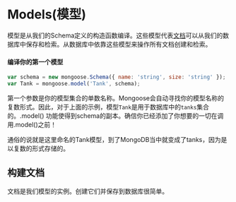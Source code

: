 # Models\(模型\)

模型是从我们的Schema定义的构造函数编译。这些模型代表[文档](http://mongoosejs.com/docs/documents.html)可以从我们的数据库中保存和检索。从数据库中依靠这些模型来操作所有文档创建和检索。

#### 编译你的第一个模型

```js
var schema = new mongoose.Schema({ name: 'string', size: 'string' });
var Tank = mongoose.model('Tank', schema);
```

第一个参数是你的模型集合的单数名称。Mongoose会自动寻找你的模型名称的复数形式。因此，对于上面的示例，模型`Tank`是用于数据库中的`tanks`集合的。.model\(\) 功能使得到schema的副本。确信你已经添加了你想要的一切在调用.model\(\)之前！

通俗的说就是这里命名的Tank模型，到了MongoDB当中就变成了tanks，因为是以复数的形式存储的。



## 构建文档

文档是我们模型的实例。创建它们并保存到数据库很简单。

```js

```



